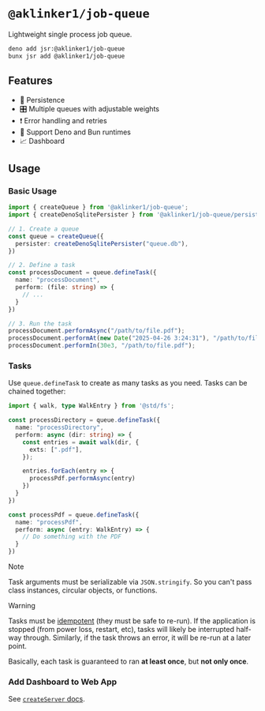 # `@aklinker1/job-queue`

Lightweight single process job queue.

```sh
deno add jsr:@aklinker1/job-queue
bunx jsr add @aklinker1/job-queue
```

## Features

- 💽 Persistence
- 🎛️ Multiple queues with adjustable weights
- ❗ Error handling and retries
- 🦕 Support Deno and Bun runtimes
- 📈 Dashboard

## Usage

### Basic Usage

```ts
import { createQueue } from '@aklinker1/job-queue';
import { createDenoSqlitePersister } from '@aklinker1/job-queue/persisters/deno-sqlite';

// 1. Create a queue
const queue = createQueue({
  persister: createDenoSqlitePersister("queue.db"),
})

// 2. Define a task
const processDocument = queue.defineTask({
  name: "processDocument",
  perform: (file: string) => {
    // ...
  }
})

// 3. Run the task
processDocument.performAsync("/path/to/file.pdf");
processDocument.performAt(new Date("2025-04-26 3:24:31"), "/path/to/file.pdf");
processDocument.performIn(30e3, "/path/to/file.pdf");
```

### Tasks

Use `queue.defineTask` to create as many tasks as you need. Tasks can be chained together:

```ts
import { walk, type WalkEntry } from '@std/fs';

const processDirectory = queue.defineTask({
  name: "processDirectory",
  perform: async (dir: string) => {
    const entries = await walk(dir, {
      exts: [".pdf"],
    });

    entries.forEach(entry => {
      processPdf.performAsync(entry)
    })
  }
})

const processPdf = queue.defineTask({
  name: "processPdf",
  perform: async (entry: WalkEntry) => {
    // Do something with the PDF
  }
})
```

> [!NOTE]
> Task arguments must be serializable via `JSON.stringify`. So you can't pass class instances, circular objects, or functions.

> [!WARNING]
> Tasks must be [idempotent](https://en.wikipedia.org/wiki/Idempotence) (they must be safe to re-run). If the application is stopped (from power loss, restart, etc), tasks will likely be interrupted half-way through. Similarly, if the task throws an error, it will be re-run at a later point.
>
> Basically, each task is guaranteed to ran **at least once**, but **not only once**.

### Add Dashboard to Web App

See [`createServer` docs](https://jsr.io/@aklinker1/job-queue/doc/server/~/createServer).
